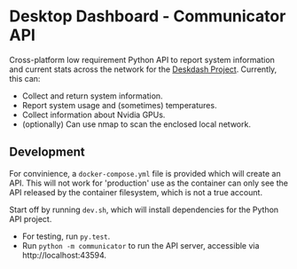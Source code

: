 # Desktop Dashboard - Communicator API
Cross-platform low requirement Python API to report system information and current stats across the network for the [Deskdash Project][dd]. Currently, this can:

* Collect and return system information.
* Report system usage and (sometimes) temperatures.
* Collect information about Nvidia GPUs.
* (optionally) Can use nmap to scan the enclosed local network.

## Development
For convinience, a `docker-compose.yml` file is provided which will create an API. This will not work for 'production' use as the container can only see the API released by the container filesystem, which is not a true account.

Start off by running `dev.sh`, which will install dependencies for the Python API project.

* For testing, run `py.test`.
* Run `python -m communicator` to run the API server, accessible via http://localhost:43594.

[dd]: https://github.com/soup-bowl/deskdash
